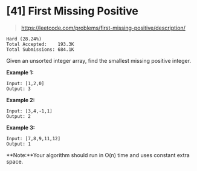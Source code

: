 # [41] First Missing Positive

> https://leetcode.com/problems/first-missing-positive/description/

```
Hard (28.24%)
Total Accepted:    193.3K
Total Submissions: 684.1K
```

Given an unsorted integer array, find the smallest missing positive
integer.

**Example 1:**


```
Input: [1,2,0]
Output: 3
```

**Example 2:**

```
Input: [3,4,-1,1]
Output: 2
```


**Example 3:**

```
Input: [7,8,9,11,12]
Output: 1
```

**Note:**Your algorithm should run in O(n) time and uses constant extra space.